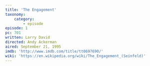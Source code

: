 ```yaml
---
title: 'The Engagement'
taxonomy:
    category:
        - episode
episode: 1
pc: 701
written: Larry David
directed: Andy Ackerman
aired: September 21, 1995
imdb: 'http://www.imdb.com/title/tt0697690/'
wiki: 'https://en.wikipedia.org/wiki/The_Engagement_(Seinfeld)'
---
```

